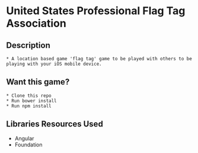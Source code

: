 # United States Professional Flag Tag Association

## Description
	* A location based game 'flag tag' game to be played with others to be playing with your iOS mobile device.

## Want this game?
	* Clone this repo
	* Run bower install
	* Run npm install

## Libraries Resources Used
  * Angular
  * Foundation
